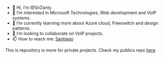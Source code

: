 - 👋 Hi, I’m @SirZanty
- 👀 I’m interested in Microsoft Technologies, Web development and VoIP systems.
- 🌱 I’m currently learning more about Azure cloud, Freeswitch and design patterns.
- 💞️ I’m looking to collaborate on VoIP projects.
- 📫 How to reach me: [Santiago](https://www.linkedin.com/in/sirzanty)

This is repository is more for private projects. Check my publics reps [here](https://github.com/gphack20)

<!---
SirZanty/SirZanty is a ✨ special ✨ repository because its `README.md` (this file) appears on your GitHub profile.
You can click the Preview link to take a look at your changes.
--->
